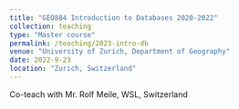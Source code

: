 ```yaml
---
title: "GEO884 Introduction to Databases 2020-2022"
collection: teaching
type: "Master course"
permalink: /teaching/2023-intro-db
venue: "University of Zurich, Department of Geography"
date: 2022-9-23
location: "Zurich, Switzerland"
---
```


Co-teach with Mr. Rolf Meile, WSL, Switzerland
